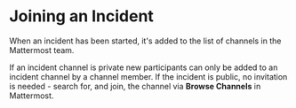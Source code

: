 # Joining an Incident

When an incident has been started, it's added to the list of channels in the Mattermost team.

If an incident channel is private new participants can only be added to an incident channel by a channel member. If the incident is public, no invitation is needed - search for, and join, the channel via **Browse Channels** in Mattermost.
